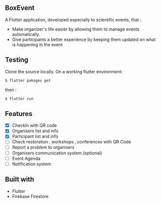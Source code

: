 ## BoxEvent

A Flutter application, developed especially to scientific events, that :
  - Make organizer's life easier by allowing them to manage events automatically.
  - Give participants a better experience by keeping them updated on what is happening in the event
  
## Testing
Clone the source locally.
On a working flutter environment:
  
```sh
$ flutter pakages get
```
then :
  
```sh
$ flutter run 
```

## Features

- [x] CheckIn with QR code
- [x] Organisers list and info
- [x] Participant list and info
- [ ] Check restoration , workshops , conferences with QR Code
- [ ] Report a problem to organisers
- [ ] Organisers communication system (optional)
- [ ] Event Agenda
- [ ] Notification system

## Built with
  - Flutter 
  - Firebase Firestore
